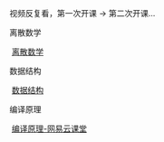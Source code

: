视频反复看，第一次开课 -> 第二次开课...

离散数学

​	[离散数学](http://mooc.study.163.com/course/1000002018?tid=1000002017#/info)

数据结构

​	[数据结构](http://mooc.study.163.com/course/1000033001?tid=1000044001#/info)

编译原理

​	[编译原理-网易云课堂](http://mooc.study.163.com/course/1000002001?tid=2001355028#/info)


